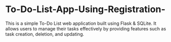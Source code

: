 # To-Do-List-App-Using-Registration-
This is a simple To-Do List web application built using Flask &amp; SQLite. It allows users to manage their tasks effectively by providing features such as task creation, deletion, and updating.
